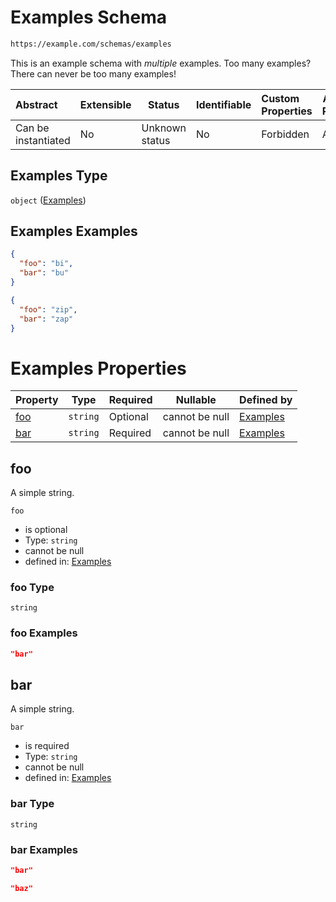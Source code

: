 # Examples Schema

```txt
https://example.com/schemas/examples
```

This is an example schema with _multiple_ examples. Too many examples? There can never be too many examples!


| Abstract            | Extensible | Status         | Identifiable | Custom Properties | Additional Properties | Access Restrictions | Defined In                                                                               |
| :------------------ | ---------- | -------------- | ------------ | :---------------- | --------------------- | ------------------- | ---------------------------------------------------------------------------------------- |
| Can be instantiated | No         | Unknown status | No           | Forbidden         | Allowed               | none                | [examples.schema.json](../generated-schemas/examples.schema.json "open original schema") |

## Examples Type

`object` ([Examples](examples.md))

## Examples Examples

```json
{
  "foo": "bi",
  "bar": "bu"
}
```

```json
{
  "foo": "zip",
  "bar": "zap"
}
```

# Examples Properties

| Property    | Type     | Required | Nullable       | Defined by                                                                                         |
| :---------- | -------- | -------- | -------------- | :------------------------------------------------------------------------------------------------- |
| [foo](#foo) | `string` | Optional | cannot be null | [Examples](examples-properties-foo.md "https&#x3A;//example.com/schemas/examples#/properties/foo") |
| [bar](#bar) | `string` | Required | cannot be null | [Examples](examples-properties-bar.md "https&#x3A;//example.com/schemas/examples#/properties/bar") |

## foo

A simple string.


`foo`

-   is optional
-   Type: `string`
-   cannot be null
-   defined in: [Examples](examples-properties-foo.md "https&#x3A;//example.com/schemas/examples#/properties/foo")

### foo Type

`string`

### foo Examples

```json
"bar"
```

## bar

A simple string.


`bar`

-   is required
-   Type: `string`
-   cannot be null
-   defined in: [Examples](examples-properties-bar.md "https&#x3A;//example.com/schemas/examples#/properties/bar")

### bar Type

`string`

### bar Examples

```json
"bar"
```

```json
"baz"
```

